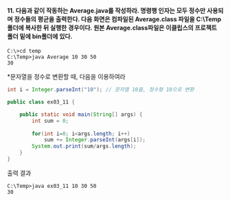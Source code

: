 #### 11. 다음과 같이 작동하는 Average.java를 작성하라. 명령행 인자는 모두 정수만 사용되며 정수들의 평균을 출력한다. 다음 화면은 컴파일된 Average.class 파일을 C:\Temp폴더에 복사한 뒤 실행한 경우이다. 원본 Average.class파일은 이클립스의 프로젝트 폴더 밑에 bin폴더에 있다.
```
C:\>cd temp
C:\Temp>java Average 10 30 50
30
```
\*문자열을 정수로 변환할 때, 다음을 이용하여라
```java
int i = Integer.parseInt("10"); // 문자열 10을, 정수형 10으로 변환
```

```java
public class ex03_11 {

	public static void main(String[] args) {
		int sum = 0;
		
		for(int i=0; i<args.length; i++) 
			sum += Integer.parseInt(args[i]);
		System.out.print(sum/args.length);
	}
}
```
출력 결과
```
C:\Temp>java ex03_11 10 30 50
30

```
